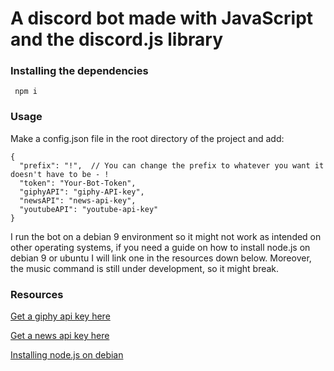 # A discord bot made with JavaScript and the discord.js library

### Installing the dependencies
``` npm i```

### Usage
Make a config.json file in the root directory of the project and add:
``` 
{
  "prefix": "!",  // You can change the prefix to whatever you want it doesn't have to be - !
  "token": "Your-Bot-Token",
  "giphyAPI": "giphy-API-key",
  "newsAPI": "news-api-key",
  "youtubeAPI": "youtube-api-key"
}
```
I run the bot on a debian 9 environment so it might not work as intended on other operating systems, if you need a guide on how to install node.js on debian 9 or ubuntu I will link one in the resources down below. Moreover, the music command is still under development, so it might break.


### Resources
[Get a giphy api key here](https://developers.giphy.com/)

[Get a news api key here](https://newsapi.org/)

[Installing node.js on debian](https://www.digitalocean.com/community/tutorials/how-to-set-up-a-node-js-application-for-production-on-debian-9)
